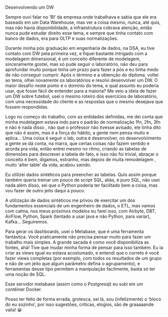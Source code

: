 Desenvolvendo um DW

Sempre ouvi falar no ‘BI’ da empresa onde trabalhava e sabia que ele era baseado em um Data Warehouse, mas ver a coisa mesmo, nunca, até quis, mas não havia disponibilidade, a infraestrutura cobrava atenção, então nunca pude estudar direito esse tema, e sempre que tinha contato com banco de dados, era para OLTP e suas normalizações.

Durante minha pós graduação em engenharia de dados, na DSA, eu tive contato com DW pela primeira vez, e fiquei bastante intrigado com a modelagem dimensional, é um conceito diferente de modelagem, sinceramente gostei, mas só pude seguir o laboratório, não deu para aprofundar muito porque tinha um prazo para fazer a pós e eu tinha medo de não conseguir cumprir.
Após o término e a obtenção do diploma, voltei ao tema, olhei novamente os laboratórios e resolvi desenvolver um DW. 
O maior desafio neste ponto é o domínio do tema, e qual assunto eu poderia usar, que fosse fácil de entender para a maioria? Me veio a ideia de fazer um DW sobre futebol, usei o mesmo roteiro dos exercícios de laboratório, com uma necessidade do cliente e as respostas que o mesmo desejava que fossem respondidas.

Logo no começo do trabalho, com as entidades definidas, me dei conta que minha modelagem estava indo para o padrão de normalização 1fn, 2fn, 3fn e não é nada disso , não que o professor não tivesse avisado, ele tinha dito que não é assim, mas é a força do hábito, a gente nem pensa muito e aplica… Uma coisa é seguir o lab, outra é desenvolver, no desenvolvimento a gente se dá conta, na marra, que certas coisas não fazem sentido e acorda pra vida, então entrei mesmo no ritmo, criando as tabelas de dimensões para descrever a tabela de fato, e isso não foi trivial, abraçar o conceito é bem, digamos, estranho,  mas depois de muita remodelagem , muito ‘alter table’ da vida, acabou saindo.

Eu utilizei dados sintéticos para preencher as tabelas. Quis assim porque também queria treinar um pouco de script SQL, aliás, é puro SQL, não usei nada além disso, sei que o Python poderia ter facilitado bem a coisa, mas vou fazer de outro jeito daqui a pouco.

A utilização de dados sintéticos me privou de exercitar um dos fundamentos essenciais de um engenheiro de dados, o ETL, mas vamos com calma, nos meus próximos modelos eu farei isso, com Airbyte, DBT, AirFlow, Python,  Spark (tentado a usar java e não Python, para variar), Kafka… Seguiremos.

Para gerar os dashboards, usei o Metabase, que é uma ferramenta fantástica. Você praticamente não precisa pensar muito para fazer um trabalho mais simples. A grande sacada é como você disponibiliza as fontes, ahá! Tive que mudar minha forma de pensar para isso também. Eu ia criar as views igual eu estava acostumado, e entendi que o correto é você fazer views completas (por exemplo, com todos os resultados de um grupo e não de um jeito que algum parâmetro defina o agrupamento),  e ferramentas desse tipo permitem a manipulação facilmente, basta só ter uma noção de SQL.

Esse servidor metabase (assim como o Postgresql) eu subi em um contêiner Docker.

Posso ter feito de forma errada, grotesca, sei lá, sou (infelizmente) o ‘bloco do eu sozinho’, por isso sugestões, críticas, elogios, são de graaaaande valia! 😀


